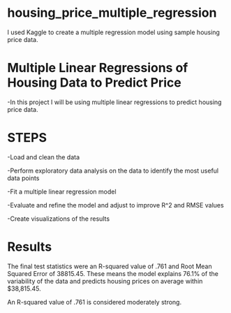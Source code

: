 # housing_price_multiple_regression
I used Kaggle to create a multiple regression model using sample housing price data.

# Multiple Linear Regressions of Housing Data to Predict Price

-In this project I will be using multiple linear regressions to predict housing price data.

# STEPS

-Load and clean the data

-Perform exploratory data analysis on the data to identify the most useful data points

-Fit a multiple linear regression model

-Evaluate and refine the model and adjust to improve R^2 and RMSE values

-Create visualizations of the results

# Results
The final test statistics were an R-squared value of .761 and Root Mean Squared Error of 38815.45. These means the model explains 76.1% of the variability of the data and predicts housing prices on average within $38,815.45.

An R-squared value of .761 is considered moderately strong.
